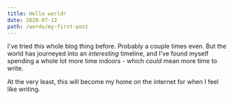 ```yaml
---
title: Hello world!
date: 2020-07-12
path: /words/my-first-post
---
```


I've tried this whole blog thing before. Probably a couple times even. But the world has journeyed into an _interesting_ timeline, and I've found myself spending a whole lot more time indoors - which _could_ mean more time to write.

At the very least, this will become my home on the internet for when I feel like writing.
